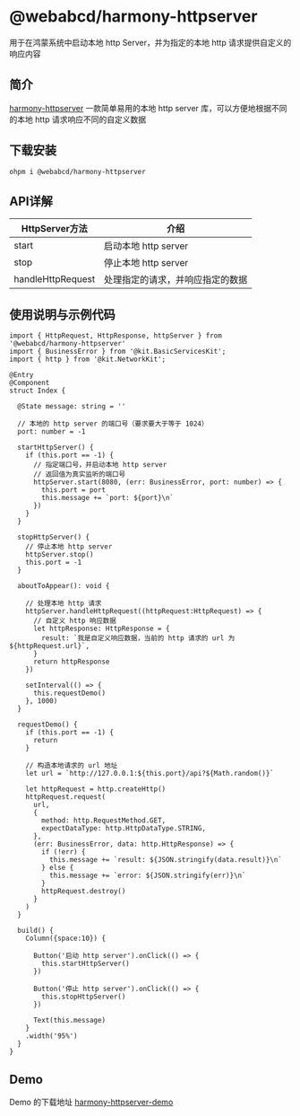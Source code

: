 # @webabcd/harmony-httpserver
用于在鸿蒙系统中启动本地 http Server，并为指定的本地 http 请求提供自定义的响应内容

## 简介
[harmony-httpserver](https://ohpm.openharmony.cn/#/cn/detail/@webabcd%2Fharmony-httpserver)
一款简单易用的本地 http server 库，可以方便地根据不同的本地 http 请求响应不同的自定义数据

## 下载安装
`ohpm i @webabcd/harmony-httpserver`

## API详解
| HttpServer方法 | 介绍 |
| --- | --- |
| start | 启动本地 http server |
| stop | 停止本地 http server |
| handleHttpRequest | 处理指定的请求，并响应指定的数据  |

## 使用说明与示例代码
```
import { HttpRequest, HttpResponse, httpServer } from '@webabcd/harmony-httpserver'
import { BusinessError } from '@kit.BasicServicesKit';
import { http } from '@kit.NetworkKit';

@Entry
@Component
struct Index {

  @State message: string = ''

  // 本地的 http server 的端口号（要求要大于等于 1024）
  port: number = -1

  startHttpServer() {
    if (this.port == -1) {
      // 指定端口号，并启动本地 http server
      // 返回值为真实监听的端口号
      httpServer.start(8080, (err: BusinessError, port: number) => {
        this.port = port
        this.message += `port: ${port}\n`
      })
    }
  }

  stopHttpServer() {
    // 停止本地 http server
    httpServer.stop()
    this.port = -1
  }

  aboutToAppear(): void {

    // 处理本地 http 请求
    httpServer.handleHttpRequest((httpRequest:HttpRequest) => {
      // 自定义 http 响应数据
      let httpResponse: HttpResponse = {
        result: `我是自定义响应数据，当前的 http 请求的 url 为 ${httpRequest.url}`,
      }
      return httpResponse
    })

    setInterval(() => {
      this.requestDemo()
    }, 1000)
  }

  requestDemo() {
    if (this.port == -1) {
      return
    }

    // 构造本地请求的 url 地址
    let url = `http://127.0.0.1:${this.port}/api?${Math.random()}`

    let httpRequest = http.createHttp()
    httpRequest.request(
      url,
      {
        method: http.RequestMethod.GET,
        expectDataType: http.HttpDataType.STRING,
      },
      (err: BusinessError, data: http.HttpResponse) => {
        if (!err) {
          this.message += `result: ${JSON.stringify(data.result)}\n`
        } else {
          this.message += `error: ${JSON.stringify(err)}\n`
        }
        httpRequest.destroy()
      }
    )
  }

  build() {
    Column({space:10}) {

      Button('启动 http server').onClick(() => {
        this.startHttpServer()
      })

      Button('停止 http server').onClick(() => {
        this.stopHttpServer()
      })

      Text(this.message)
    }
    .width('95%')
  }
}
 ```

## Demo
Demo 的下载地址 [harmony-httpserver-demo](https://gitee.com/webabcd/HarmonyHttpServer)